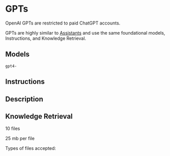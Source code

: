# GPTs

OpenAI GPTs are restricted to paid ChatGPT accounts.

GPTs are highly similar to [Assistants](openai_assistants.md) and use the same foundational models, Instructions, and Knowledge Retrieval.

## Models

`gpt4-`

## Instructions

## Description

## Knowledge Retrieval

10 files

25 mb per file

Types of files accepted:


